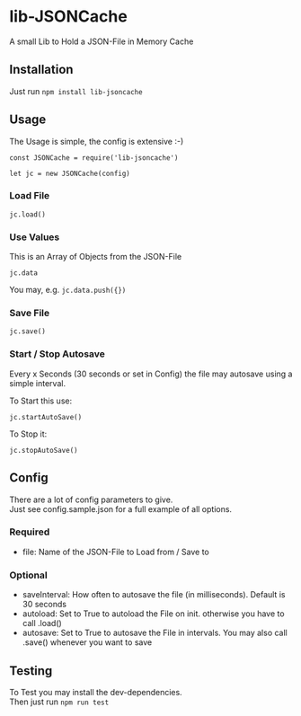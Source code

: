 # lib-JSONCache

A small Lib to Hold a JSON-File in Memory Cache

## Installation

Just run `npm install lib-jsoncache`

## Usage

The Usage is simple, the config is extensive :-)

`const JSONCache = require('lib-jsoncache')`  

`let jc = new JSONCache(config)`  

### Load File

`jc.load()`

### Use Values

This is an Array of Objects from the JSON-File

`jc.data`

You may, e.g. `jc.data.push({})`

### Save File

`jc.save()`

### Start / Stop Autosave

Every x Seconds (30 seconds or set in Config) the file may autosave using a simple interval.

To Start this use:

`jc.startAutoSave()`

To Stop it:

`jc.stopAutoSave()`

## Config

There are a lot of config parameters to give.  
Just see config.sample.json for a full example of all options.

### Required

* file: Name of the JSON-File to Load from / Save to

### Optional

* saveInterval: How often to autosave the file (in milliseconds). Default is 30 seconds
* autoload: Set to True to autoload the File on init. otherwise you have to call .load()
* autosave: Set to True to autosave the File in intervals. You may also call .save() whenever you want to save

## Testing

To Test you may install the dev-dependencies.  
Then just run `npm run test`